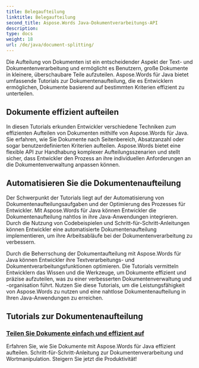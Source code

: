 ```yaml
---
title: Belegaufteilung
linktitle: Belegaufteilung
second_title: Aspose.Words Java-Dokumentverarbeitungs-API
description: 
type: docs
weight: 18
url: /de/java/document-splitting/
---
```


Die Aufteilung von Dokumenten ist ein entscheidender Aspekt der Text- und Dokumentenverarbeitung und ermöglicht es Benutzern, große Dokumente in kleinere, überschaubare Teile aufzuteilen. Aspose.Words für Java bietet umfassende Tutorials zur Dokumentenaufteilung, die es Entwicklern ermöglichen, Dokumente basierend auf bestimmten Kriterien effizient zu unterteilen.

## Dokumente effizient aufteilen

In diesen Tutorials erkunden Entwickler verschiedene Techniken zum effizienten Aufteilen von Dokumenten mithilfe von Aspose.Words für Java. Sie erfahren, wie Sie Dokumente nach Seitenbereich, Absatzanzahl oder sogar benutzerdefinierten Kriterien aufteilen. Aspose.Words bietet eine flexible API zur Handhabung komplexer Aufteilungsszenarien und stellt sicher, dass Entwickler den Prozess an ihre individuellen Anforderungen an die Dokumentenverwaltung anpassen können.

## Automatisieren Sie die Dokumentenaufteilung

Der Schwerpunkt der Tutorials liegt auf der Automatisierung von Dokumentenaufteilungsaufgaben und der Optimierung des Prozesses für Entwickler. Mit Aspose.Words für Java können Entwickler die Dokumentenaufteilung nahtlos in ihre Java-Anwendungen integrieren. Durch die Nutzung von Codebeispielen und Schritt-für-Schritt-Anleitungen können Entwickler eine automatisierte Dokumentenaufteilung implementieren, um ihre Arbeitsabläufe bei der Dokumentenverarbeitung zu verbessern.

Durch die Beherrschung der Dokumentaufteilung mit Aspose.Words für Java können Entwickler ihre Textverarbeitungs- und Dokumentverarbeitungsfunktionen optimieren. Die Tutorials vermitteln Entwicklern das Wissen und die Werkzeuge, um Dokumente effizient und präzise aufzuteilen, was zu einer verbesserten Dokumentenverwaltung und -organisation führt. Nutzen Sie diese Tutorials, um die Leistungsfähigkeit von Aspose.Words zu nutzen und eine nahtlose Dokumentenaufteilung in Ihren Java-Anwendungen zu erreichen.

## Tutorials zur Dokumentenaufteilung

### [Teilen Sie Dokumente einfach und effizient auf](./split-documents-easily-efficiently/)

Erfahren Sie, wie Sie Dokumente mit Aspose.Words für Java effizient aufteilen. Schritt-für-Schritt-Anleitung zur Dokumentenverarbeitung und Wortmanipulation. Steigern Sie jetzt die Produktivität!